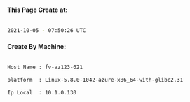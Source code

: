 
   
#### This Page Create at:

```bash

2021-10-05 - 07:50:26 UTC

```

#### Create By Machine:

```bash

Host Name : fv-az123-621

platform  : Linux-5.8.0-1042-azure-x86_64-with-glibc2.31

Ip Local  : 10.1.0.130

```


